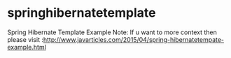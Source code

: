 # springhibernatetemplate
Spring Hibernate Template Example
Note: If u want to more context then please visit :http://www.javarticles.com/2015/04/spring-hibernatetempate-example.html
